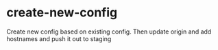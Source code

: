# create-new-config

Create new config based on existing config. Then update origin and add hostnames and push it out to staging
